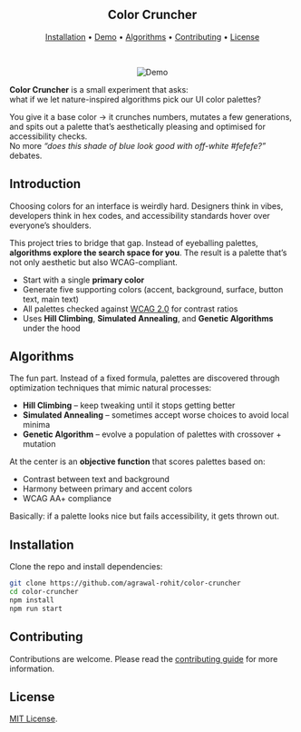 <div align="center">
  
## Color Cruncher

[Installation](#installation) • [Demo](https://color-cruncher.rohit.build) • [Algorithms](#algorithms) • [Contributing](#contributing) • [License](#license)

<br />

![Demo](https://cdn.rohit.build/github-gifs%3Agenetic-crossover-demo.gif)

</div>

**Color Cruncher** is a small experiment that asks:  
what if we let nature-inspired algorithms pick our UI color palettes?

You give it a base color → it crunches numbers, mutates a few generations, and spits out a palette that’s aesthetically pleasing and optimised for accessibility checks.  
No more _“does this shade of blue look good with off-white #fefefe?”_ debates.

## Introduction

Choosing colors for an interface is weirdly hard. Designers think in vibes, developers think in hex codes, and accessibility standards hover over everyone’s shoulders.

This project tries to bridge that gap. Instead of eyeballing palettes, **algorithms explore the search space for you**. The result is a palette that’s not only aesthetic but also WCAG-compliant.

- Start with a single **primary color**
- Generate five supporting colors (accent, background, surface, button text, main text)
- All palettes checked against [WCAG 2.0](https://www.w3.org/WAI/standards-guidelines/wcag/) for contrast ratios
- Uses **Hill Climbing**, **Simulated Annealing**, and **Genetic Algorithms** under the hood

## Algorithms

The fun part. Instead of a fixed formula, palettes are discovered through optimization techniques that mimic natural processes:

- **Hill Climbing** – keep tweaking until it stops getting better
- **Simulated Annealing** – sometimes accept worse choices to avoid local minima
- **Genetic Algorithm** – evolve a population of palettes with crossover + mutation

At the center is an **objective function** that scores palettes based on:

- Contrast between text and background
- Harmony between primary and accent colors
- WCAG AA+ compliance

Basically: if a palette looks nice but fails accessibility, it gets thrown out.

## Installation

Clone the repo and install dependencies:

```bash
git clone https://github.com/agrawal-rohit/color-cruncher
cd color-cruncher
npm install
npm run start
```

## Contributing

Contributions are welcome. Please read the [contributing guide](CONTRIBUTING.md) for more information.

## License

[MIT License](LICENSE).
